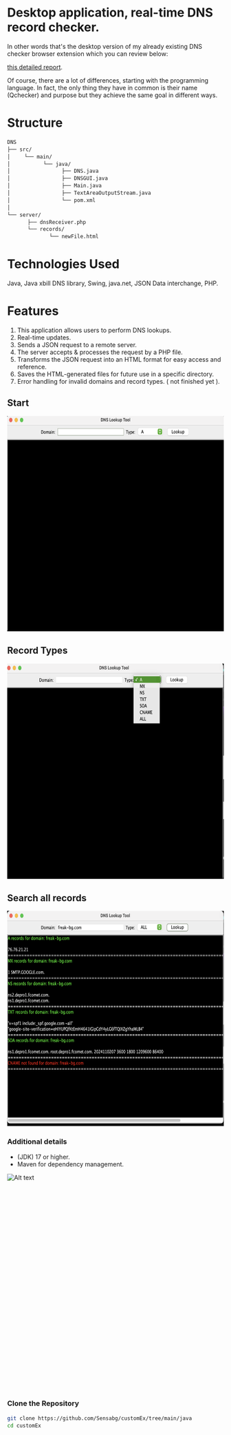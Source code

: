 # Desktop application, real-time DNS record checker.

In other words that's the desktop version of my already existing DNS checker browser extension which you can review below:

 [this detailed report](https://github.com/Sensabg/DNS-Qchecker/).

Of course, there are a lot of differences, starting with the programming language. 
In fact, the only thing they have in common is their name (Qchecker) and purpose but they achieve the same goal in different ways.

# Structure 

```sh
DNS
├── src/  
│ㅤㅤㅤ└── main/        
│ㅤㅤㅤㅤㅤㅤㅤ└── java/
│ㅤㅤㅤㅤㅤㅤㅤ      ├── DNS.java       
│ㅤㅤㅤㅤㅤㅤㅤ      ├── DNSGUI.java    
│ㅤㅤㅤㅤㅤㅤㅤ      ├── Main.java
│ㅤㅤㅤㅤㅤㅤㅤ      ├── TextAreaOutputStream.java
│ㅤㅤㅤㅤㅤㅤㅤ      └── pom.xml
│
└── server/           
ㅤㅤㅤ  ├── dnsReceiver.php 
ㅤㅤㅤ  └── records/    
ㅤㅤㅤㅤㅤㅤㅤ   └── newFile.html
```

# Technologies Used

Java,
Java xbill DNS library, 
Swing, 
java.net,
JSON Data interchange,
PHP.


# Features

1. This application allows users to perform DNS lookups.
2. Real-time updates.
3. Sends a JSON request to a remote server.
4. The server accepts & processes the request by a PHP file.
5. Transforms the JSON request into an HTML format for easy access and reference.
6. Saves the HTML-generated files for future use in a specific directory.
7. Error handling for invalid domains and record types. ( not finished yet ).

## Start

<img src = "media/StartGUI.png" alt="Alt text" title="Optional title" style="display: inline-block; margin: auto; width: 600px; height: 500px;">

## Record Types

<img src="media/recordTYPE.png" alt="Alt text" title="Optional title" style="display: inline-block; margin: auto; width: 600px; height: 500px;">

## Search all records

<img src = "media/Allrecordsexample.png" alt="Alt text" title="Optional title" style="display: inline-block; margin: auto; width: 600px; height: 500px;">

### Additional details

- (JDK) 17 or higher.
- Maven for dependency management.

<img src="https://i.giphy.com/media/v1.Y2lkPTc5MGI3NjExaWY3MTF3bDYycDk4dWlwbG11cThqdXh4aHpveTVjdHFndHZobmNsNSZlcD12MV9pbnRlcm5hbF9naWZfYnlfaWQmY3Q9Zw/XwWtfxSp4DZs6zdTme/giphy.gif" alt="Alt text" title="Optional title" style="display: inline-block; margin: auto; width: 750px; height: 500px;">

### Clone the Repository

```bash
git clone https://github.com/Sensabg/customEx/tree/main/java
cd customEx
```

